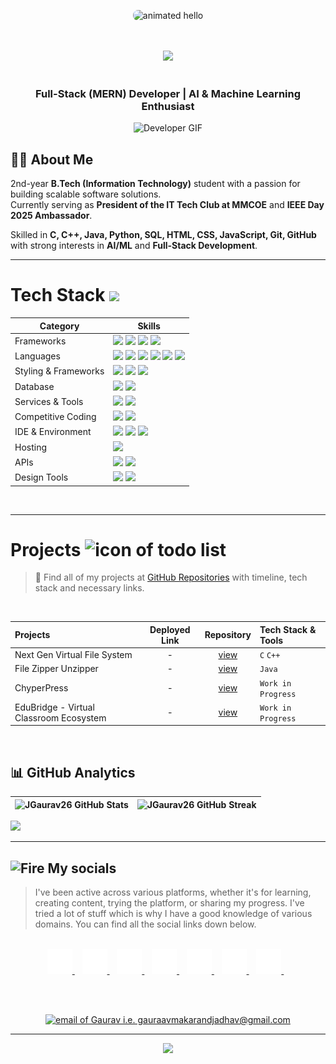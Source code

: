 <p align="center">
  <img src="https://github.com/Anmol-Baranwal/Cool-GIFs-For-GitHub/assets/74038190/9be4d344-6782-461a-b5a6-32a07bf7b34e" 
       width="500" 
       alt="animated hello" 
       style="border-radius:8px;"/>
</p>
<br><br>

<div align="center">
  <img src="https://api.visitorbadge.io/api/visitors?path=https%3A%2F%2Fgithub.com%2FJGaurav26&label=VISITORS&labelColor=%23000&countColor=%230A0209" />
  <br><br>
</div>


<div align="center">
  <h3 style="font-weight: bold;">Full-Stack (MERN) Developer | AI & Machine Learning Enthusiast</h3>
  <img src="https://user-images.githubusercontent.com/74038190/212284100-561aa473-3905-4a80-b561-0d28506553ee.gif" width="700" alt="Developer GIF">
</div>

## 🧑‍💻 About Me  
2nd-year **B.Tech (Information Technology)** student with a passion for building scalable software solutions.  
Currently serving as **President of the IT Tech Club at MMCOE** and **IEEE Day 2025 Ambassador**.  

Skilled in **C, C++, Java, Python, SQL, HTML, CSS, JavaScript, Git, GitHub** with strong interests in **AI/ML** and **Full-Stack Development**.  

---

<!--- ------------------------------------------------------------------------------------------------------------------------------------------------------ -->
<!--- -- Tech Stack Section ------------------------------------------------------------------------------------------------------------------------------------ -->
<!--- ------------------------------------------------------------------------------------------------------------------------------------------------------ -->

# Tech Stack <img src='https://user-images.githubusercontent.com/74038190/206662607-d9e7591e-bbf9-42f9-9386-29efc927bc16.gif' width="40"> 

| Category        | Skills        |
|-----------------|---------------|
| Frameworks| <img src="https://img.shields.io/badge/next.js-000000?style=for-the-badge&logo=nextdotjs&logoColor=white"/> <img src="https://img.shields.io/badge/React-20232A?style=for-the-badge&logo=react&logoColor=61DAFB"/> <img src="https://img.shields.io/badge/Express.js-000000?style=for-the-badge&logo=express&logoColor=white"/> <img src="https://img.shields.io/badge/Node.js-339933?style=for-the-badge&logo=nodedotjs&logoColor=white"/> |
| Languages       | <img src="https://img.shields.io/badge/JavaScript-323330?style=for-the-badge&logo=javascript&logoColor=F7DF1E"/> <img src="https://img.shields.io/badge/C%2B%2B-00599C?style=for-the-badge&logo=c%2B%2B&logoColor=white"/> <img src="https://img.shields.io/badge/C-00599C?style=for-the-badge&logo=c&logoColor=white"/> <img src="https://img.shields.io/badge/HTML5-E34F26?style=for-the-badge&logo=html5&logoColor=white" /> <img src="https://img.shields.io/badge/Java-007396?style=for-the-badge&logo=java&logoColor=white" /> <img src="https://img.shields.io/badge/Python-3776AB?style=for-the-badge&logo=python&logoColor=white" /> |
| Styling & Frameworks | <img src="https://img.shields.io/badge/CSS3-1572B6?style=for-the-badge&logo=css3&logoColor=white" /> <img src="https://img.shields.io/badge/Tailwind_CSS-38B2AC?style=for-the-badge&logo=tailwind-css&logoColor=white"/> <img src="https://img.shields.io/badge/Bootstrap-563D7C?style=for-the-badge&logo=bootstrap&logoColor=white" /> |
| Database | <img src="https://img.shields.io/badge/MongoDB-4EA94B?style=for-the-badge&logo=mongodb&logoColor=white"/> <img src="https://img.shields.io/badge/MySQL-005C84?style=for-the-badge&logo=mysql&logoColor=white"/> |
| Services & Tools|  <a href="https://github.com/JGaurav26"><img src="https://img.shields.io/badge/GitHub-000000?style=for-the-badge&logo=github&logoColor=white"/></a> <img src="https://img.shields.io/badge/GIT-E44C30?style=for-the-badge&logo=git&logoColor=white"/> |
| Competitive Coding | <a href="https://leetcode.com//"><img src="https://img.shields.io/badge/-LeetCode-FFA116?style=for-the-badge&logo=LeetCode&logoColor=black"/></a> <a href="https://www.codechef.com/users/"><img src="https://img.shields.io/badge/-CodeChef-5B4638?style=for-the-badge&logo=CodeChef&logoColor=white"/></a> |
| IDE & Environment | <img src="https://img.shields.io/badge/VSCode-0078D4?style=for-the-badge&logo=visual%20studio%20code&logoColor=white" /> <img src="https://img.shields.io/badge/Google_chrome-4285F4?style=for-the-badge&logo=Google-chrome&logoColor=white" /> <img src="https://img.shields.io/badge/IntelliJIDEA-000000?style=for-the-badge&logo=intellijidea&logoColor=white" /> |
| Hosting         | <img src="https://img.shields.io/badge/Vercel-000000?style=for-the-badge&logo=vercel&logoColor=white"/> |
| APIs | <img src="https://img.shields.io/badge/Postman-FF6C37?style=for-the-badge&logo=Postman&logoColor=white" /> <img src="https://img.shields.io/badge/Unsplash-000000?style=for-the-badge&logo=Unsplash&logoColor=white" /> |
| Design Tools    | <img src="https://img.shields.io/badge/Figma-F24E1E?style=for-the-badge&logo=figma&logoColor=white"/> <a href="https://www.canva.com/"><img src="https://img.shields.io/badge/Canva-00C4CC?style=for-the-badge&logo=canva&logoColor=white" /></a> |

<br>

---

<!--- ------------------------------------------------------------------------------------------------------------------------------------------------------ -->
<!--- -- Projects Section ---------------------------------------------------------------------------------------------------------------------------------- -->
<!--- ------------------------------------------------------------------------------------------------------------------------------------------------------ -->

# Projects <img src="https://user-images.githubusercontent.com/74038190/221857969-f37e1717-1470-4fe4-abb5-88b334cf64ea.png" alt="icon of todo list" width="40" />

> 📂 Find all of my projects at [GitHub Repositories](https://github.com/JGaurav26?tab=repositories) with timeline, tech stack and necessary links.

&nbsp;

| Projects | Deployed Link | Repository | Tech Stack & Tools |
|:---------|:-------------:|:----------:|:-------------------|
| Next Gen Virtual File System | - | [view](https://github.com/JGaurav26/NextGen-Virtual-File-System) | `C` `C++` |
| File Zipper Unzipper | - | [view](https://github.com/JGAurav26/) | `Java` | 
| ChyperPress | - | [view](https://github.com/JGaurav26/CHYPERPRESS) | `Work in Progress` | 
| EduBridge - Virtual Classroom Ecosystem | - | [view](https://github.com/JGaurav26/EduBridge) | ` Work in Progress ` |

<br>

<!--- ------------------------------------------------------------------------------------------------------------------------------------------------------ -->
<!--- -- GitHub Stats ------------------------------------------------------------------------------------------------------------------------------------ -->
<!--- ------------------------------------------------------------------------------------------------------------------------------------------------------ -->
## 📊 GitHub Analytics  

| ![JGaurav26 GitHub Stats](https://github-readme-stats.vercel.app/api?username=JGaurav26&rank_icon=github&show_icons=true&show=reviews&bg_color=fff&title_color=0a1931&icon_color=000000&text_color=0A0209&border_color=0A0209&border_radius=8&width=400) | ![JGaurav26 GitHub Streak](https://github-readme-streak-stats.herokuapp.com?user=JGaurav26&background=fff&border=0A0209&stroke=0A0209&ring=0a1931&fire=0a1931&currStreakNum=0A0209&sideNums=0A0209&currStreakLabel=0a1931&sideLabels=0a1931&dates=0A0209&border_radius=8&width=400) |
| -- | -- |

<img src="https://github-readme-activity-graph.vercel.app/graph?username=JGaurav26&bg_color=161b22&color=ffffff&line=d5d5d5&point=a76c6c&area=true&hide_border=true&hide_title=true" />

---

<!--- ------------------------------------------------------------------------------------------------------------------------------------------------------ -->
<!--- -- Metrics ------------------------------------------------------------------------------------------------------------------------------------------- -->
<!--- ------------------------------------------------------------------------------------------------------------------------------------------------------ -->
<!--
# My GitHub Metrics

<details>
  <summary>Expand</summary> 

| Overview | Follow up Issues & PRs |
|:--------:|:-------------------------:|
| ![Lines of Code & Base Introduction](https://raw.githubusercontent.com/JGaurav26/JGaurav26/main/assets/metrics.plugin.code.lines.svg) | ![Follow up Issues & PRs](https://raw.githubusercontent.com/JGaurav26/JGaurav26/main/assets/metrics.plugin.followup.svg) |
| Leetcode Stats | Notable Contributions |
| ![Leetcode Stats](https://raw.githubusercontent.com/JGaurav26/JGaurav26/main/assets/metrics.plugin.leetcode.svg) | ![Notable Contributions](https://raw.githubusercontent.com/JGaurav26/JGaurav26/main/assets/metrics.plugin.notable.contributions.svg) |
| Achievements | Language Activity |
| ![Achievements](https://raw.githubusercontent.com/JGaurav26/JGaurav26/main/assets/metrics.plugin.achievements.svg) | ![Language Activity](https://raw.githubusercontent.com/JGaurav26/JGaurav26/main/assets/metrics.plugin.languages.activity.svg) |
| Discussions | Reactions |
| ![Discussions](https://raw.githubusercontent.com/JGaurav26/JGaurav26/main/assets/metrics.plugin.discussions.svg) | ![Reactions](https://raw.githubusercontent.com/JGaurav26/JGaurav26/main/assets/metrics.plugin.reactions.svg) |

</details>                     
<br>
<hr> -->


<!--- ------------------------------------------------------------------------------------------------------------------------------------------------------ -->
<!--- -- My Socials ---------------------------------------------------------------------------------------------------------------------------------------- -->
<!--- ------------------------------------------------------------------------------------------------------------------------------------------------------ -->

## <img src="https://user-images.githubusercontent.com/74038190/216122041-518ac897-8d92-4c6b-9b3f-ca01dcaf38ee.png" alt="Fire" width="40" /> My socials

> I've been active across various platforms, whether it's for learning, creating content, trying the platform, or sharing my progress. I've tried a lot of stuff which is why I have a good knowledge of various domains. You can find all the social links down below.

<br>
<div align="center">

<a href="https://www.linkedin.com/in/gauravmakrandjadhav" target="_blank">
  <img src="assets/icons/linkedin.svg" alt="LinkedIn" width="40" height="40"
       style="transition: transform 0.3s;" 
       onmouseover="this.style.transform='scale(1.2)'" 
       onmouseout="this.style.transform='scale(1)'"/>
</a>&nbsp;&nbsp;

<a href="https://github.com/JGaurav26" target="_blank">
  <img src="assets/icons/github.svg" alt="GitHub" width="40" height="40"
       style="transition: transform 0.3s;" 
       onmouseover="this.style.transform='scale(1.2)'" 
       onmouseout="this.style.transform='scale(1)'"/>
</a>&nbsp;&nbsp;

<a href="https://discord.com/users/YOUR-ID" target="_blank">
  <img src="assets/icons/discord.svg" alt="Discord" width="40" height="40"
       style="transition: transform 0.3s;" 
       onmouseover="this.style.transform='scale(1.2)'" 
       onmouseout="this.style.transform='scale(1)'"/>
</a>&nbsp;&nbsp;

<a href="https://t.me/+pre0lPwccANlNWU1" target="_blank">
  <img src="assets/icons/telegram.svg" alt="Telegram" width="40" height="40"
       style="transition: transform 0.3s;" 
       onmouseover="this.style.transform='scale(1.2)'" 
       onmouseout="this.style.transform='scale(1)'"/>
</a>&nbsp;&nbsp;

<a href="https://www.instagram.com/YOUR-USERNAME" target="_blank">
  <img src="assets/icons/instagram.svg" alt="Instagram" width="40" height="40"
       style="transition: transform 0.3s;" 
       onmouseover="this.style.transform='scale(1.2)'" 
       onmouseout="this.style.transform='scale(1)'"/>
</a>&nbsp;&nbsp;

<a href="https://www.instagram.com/YOUR-USERNAME" target="_blank">
  <img src="assets/icons/threads.svg" alt="Instagram" width="40" height="40"
       style="transition: transform 0.3s;" 
       onmouseover="this.style.transform='scale(1.2)'" 
       onmouseout="this.style.transform='scale(1)'"/>
</a>&nbsp;&nbsp;

<a href="https://open.spotify.com/user/ethqu8zvvd3j43aqpb50blru2?si=cfda62efb71747a9" target="_blank">
  <img src="assets/icons/spotify.svg" alt="Spotify" width="40" height="40"
       style="transition: transform 0.3s;" 
       onmouseover="this.style.transform='scale(1.2)'" 
       onmouseout="this.style.transform='scale(1)'"/>
</a>&nbsp;&nbsp;

<br><br>

<a href="mailto:gauravmakarandjadhav@gmail.com" target="_blank">
  <img src="https://img.shields.io/badge/Gmail-d5d5d5?style=for-the-badge&logo=gmail&logoColor=0A0209" 
       alt="email of Gaurav i.e. gauraavmakarandjadhav@gmail.com" />
</a>

</div>
<hr>


<p align="center">
  <img src="https://user-images.githubusercontent.com/74038190/225813708-98b745f2-7d22-48cf-9150-083f1b00d6c9.gif" width="500">
</p>
